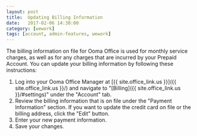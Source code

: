 ```yaml
---
layout: post
title:  Updating Billing Information
date:   2017-02-06 14:30:00
category: [wework]
tags: [account, admin-features, wework]
---
```


The billing information on file for Ooma Office is used for monthly service charges, as well as for any charges that are incurred by your Prepaid Account. You can update your billing information by following these instructions:

1. Log into your Ooma Office Manager at [{{ site.office_link.us }}]({{ site.office_link.us }}/) and navigate to "[Billing]({{ site.office_link.us }}/#settings)" under the "Account" tab.
2. Review the billing information that is on file under the "Payment Information" section. If you want to update the credit card on file or the billing address, click the "Edit" button.
3. Enter your new payment information.
4. Save your changes.